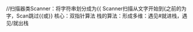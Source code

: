 //扫描器类Scanner：将字符串划分成为{{
    Scanner扫描从文字开始到{之前的为字，Scan跳过{{或}}
    核心：双指针算法
    栈的算法：形成多维：遇见#就进栈，遇见/就出栈